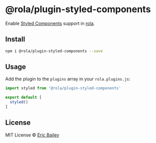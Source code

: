 # @rola/plugin-styled-components
Enable [Styled Components](https://www.styled-components.com/) support in
[rola](https://github.com/estrattonbailey/rola).

## Install
```bash
npm i @rola/plugin-styled-components --save
```

## Usage
Add the plugin to the `plugins` array in your `rola.plugins.js`:

```javascript
import styled from '@rola/plugin-styled-components'

export default [
  styled()
]
```

## License
MIT License © [Eric Bailey](https://estrattonbailey.com)
